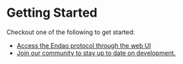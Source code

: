 # Getting Started

Checkout one of the following to get started:

* [Access the Endao protocol through the web UI](https://app.endao.finance)
* [Join our community to stay up to date on development.](https://discord.gg/2zYMwgKnWb)
